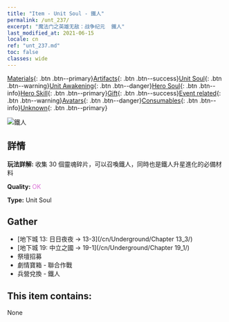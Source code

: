 ```yaml
---
title: "Item - Unit Soul - 鐵人"
permalink: /unt_237/
excerpt: "魔法门之英雄无敌：战争纪元  鐵人"
last_modified_at: 2021-06-15
locale: cn
ref: "unt_237.md"
toc: false
classes: wide
---
```

 [Materials](/ItemsCN/){: .btn .btn--primary}[Artifacts](/ItemsCN/Artifacts/){: .btn .btn--success}[Unit Soul](/ItemsCN/UnitSoul/){: .btn .btn--warning}[Unit Awakening](/ItemsCN/UnitAwakening/){: .btn .btn--danger}[Hero Soul](/ItemsCN/HeroSoul/){: .btn .btn--info}[Hero Skill](/ItemsCN/HeroSkill/){: .btn .btn--primary}[Gift](/ItemsCN/Gift/){: .btn .btn--success}[Event related](/ItemsCN/Events/){: .btn .btn--warning}[Avatars](/ItemsCN/Avatars/){: .btn .btn--danger}[Consumables](/ItemsCN/Consumables/){: .btn .btn--info}[Unknown](/ItemsCN/Unknown/){: .btn .btn--primary}

 ![鐵人](/images/u/ti_tieren.jpg)

## 詳情
 **玩法詳解:** 收集 30 個靈魂碎片，可以召喚鐵人，同時也是鐵人升星進化的必備材料

 **Quality:** <span style="color: #DA70D6">OK</span>

 **Type:** Unit Soul

## Gather

*    [地下城 13: 日日夜夜 -> 13-3](/cn/Underground/Chapter 13_3/) 
*    [地下城 19: 中立之國 -> 19-1](/cn/Underground/Chapter 19_1/) 
*    祭壇招募 
*    劇情寶箱 - 聯合作戰 
*    兵營兌換 - 鐵人 

## This item contains:

  None


